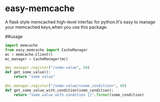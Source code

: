 # easy-memcache

A flask style memcached high-level interfac for python.It's easy to manage your memcached keys,when you use this package.

##usage


```python
import memcache
from easy_memcache import CacheManager
mc = memcache.Client()
mc_manager = CacheManager(mc)

@mc_manager.register("/some-value", 60)
def get_some_value():
    return "some value"    
    
@mc_manager.register("/some-value/<some_condition>", 60)
def get_some_value_with_condition(some_condition):
    return "some value with condition {}".format(some_condition)
```
